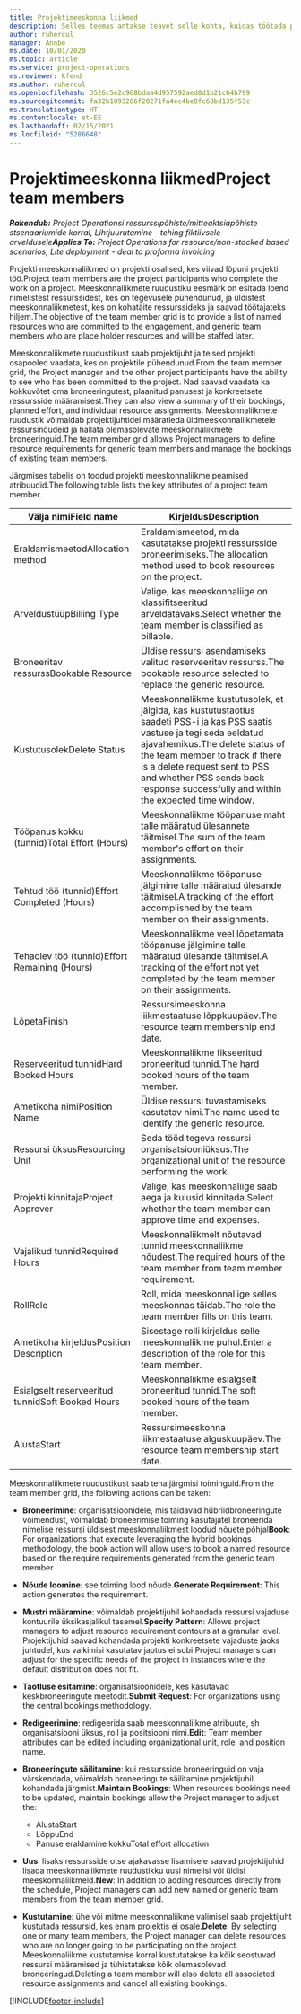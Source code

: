 ```yaml
---
title: Projektimeeskonna liikmed
description: Selles teemas antakse teavet selle kohta, kuidas töötada projekti meeskonnaliikmete teabe, atribuutide ja kavandamisega.
author: ruhercul
manager: Annbe
ms.date: 10/01/2020
ms.topic: article
ms.service: project-operations
ms.reviewer: kfend
ms.author: ruhercul
ms.openlocfilehash: 3526c5e2c968bdaa4d957592aed8d1b21c64b799
ms.sourcegitcommit: fa32b1893286f20271fa4ec4be8fc68bd135f53c
ms.translationtype: HT
ms.contentlocale: et-EE
ms.lasthandoff: 02/15/2021
ms.locfileid: "5286648"
---
```

# <a name="project-team-members"></a><span data-ttu-id="351e0-103">Projektimeeskonna liikmed</span><span class="sxs-lookup"><span data-stu-id="351e0-103">Project team members</span></span>

<span data-ttu-id="351e0-104">_**Rakendub:** Project Operationsi ressurssipõhiste/mitteaktsiapõhiste stsenaariumide korral,  Lihtjuurutamine - tehing fiktiivsele arveldusele_</span><span class="sxs-lookup"><span data-stu-id="351e0-104">_**Applies To:** Project Operations for resource/non-stocked based scenarios, Lite deployment - deal to proforma invoicing_</span></span>

<span data-ttu-id="351e0-105">Projekti meeskonnaliikmed on projekti osalised, kes viivad lõpuni projekti töö.</span><span class="sxs-lookup"><span data-stu-id="351e0-105">Project team members are the project participants who complete the work on a project.</span></span> <span data-ttu-id="351e0-106">Meeskonnaliikmete ruudustiku eesmärk on esitada loend nimelistest ressurssidest, kes on tegevusele pühendunud, ja üldistest meeskonnaliikmetest, kes on kohatäite ressurssideks ja saavad töötajateks hiljem.</span><span class="sxs-lookup"><span data-stu-id="351e0-106">The objective of the team member grid is to provide a list of named resources who are committed to the engagement, and generic team members who are place holder resources and will be staffed later.</span></span>

<span data-ttu-id="351e0-107">Meeskonnaliikmete ruudustikust saab projektijuht ja teised projekti osapooled vaadata, kes on projektile pühendunud.</span><span class="sxs-lookup"><span data-stu-id="351e0-107">From the team member grid, the Project manager and the other project participants have the ability to see who has been committed to the project.</span></span> <span data-ttu-id="351e0-108">Nad saavad vaadata ka kokkuvõtet oma broneeringutest, plaanitud panusest ja konkreetsete ressursside määramisest.</span><span class="sxs-lookup"><span data-stu-id="351e0-108">They can also view a summary of their bookings, planned effort, and individual resource assignments.</span></span> <span data-ttu-id="351e0-109">Meeskonnaliikmete ruudustik võimaldab projektijuhtidel määratleda üldmeeskonnaliikmetele ressursinõudeid ja hallata olemasolevate meeskonnaliikmete broneeringuid.</span><span class="sxs-lookup"><span data-stu-id="351e0-109">The team member grid allows Project managers to define resource requirements for generic team members and manage the bookings of existing team members.</span></span>

<span data-ttu-id="351e0-110">Järgmises tabelis on toodud projekti meeskonnaliikme peamised atribuudid.</span><span class="sxs-lookup"><span data-stu-id="351e0-110">The following table lists the key attributes of a project team member.</span></span>

| <span data-ttu-id="351e0-111">Välja nimi</span><span class="sxs-lookup"><span data-stu-id="351e0-111">Field name</span></span>          | <span data-ttu-id="351e0-112">Kirjeldus</span><span class="sxs-lookup"><span data-stu-id="351e0-112">Description</span></span>                                                                                                                                                                  |
|--------------------------|-----------------------------------------------------------------------------------------------------------------------------------------------------------------------------------|
| <span data-ttu-id="351e0-113">Eraldamismeetod</span><span class="sxs-lookup"><span data-stu-id="351e0-113">Allocation method</span></span>        | <span data-ttu-id="351e0-114">Eraldamismeetod, mida kasutatakse projekti ressursside broneerimiseks.</span><span class="sxs-lookup"><span data-stu-id="351e0-114">The allocation method used to book resources on the project.</span></span>                                                                         |
| <span data-ttu-id="351e0-115">Arveldustüüp</span><span class="sxs-lookup"><span data-stu-id="351e0-115">Billing Type</span></span>             | <span data-ttu-id="351e0-116">Valige, kas meeskonnaliige on klassifitseeritud arveldatavaks.</span><span class="sxs-lookup"><span data-stu-id="351e0-116">Select whether the team member is classified as billable.</span></span>                                                                                                                                       |
| <span data-ttu-id="351e0-117">Broneeritav ressurss</span><span class="sxs-lookup"><span data-stu-id="351e0-117">Bookable Resource</span></span>        | <span data-ttu-id="351e0-118">Üldise ressursi asendamiseks valitud reserveeritav ressurss.</span><span class="sxs-lookup"><span data-stu-id="351e0-118">The bookable resource selected to replace the generic resource.</span></span>                                                                                                                   |
| <span data-ttu-id="351e0-119">Kustutusolek</span><span class="sxs-lookup"><span data-stu-id="351e0-119">Delete Status</span></span>            | <span data-ttu-id="351e0-120">Meeskonnaliikme kustutusolek, et jälgida, kas kustutustaotlus saadeti PSS-i ja kas PSS saatis vastuse ja tegi seda eeldatud ajavahemikus.</span><span class="sxs-lookup"><span data-stu-id="351e0-120">The delete status of the team member to track if there is a delete request sent to PSS and whether PSS sends back response successfully and within the expected time window.</span></span> |
| <span data-ttu-id="351e0-121">Tööpanus kokku (tunnid)</span><span class="sxs-lookup"><span data-stu-id="351e0-121">Total Effort (Hours)</span></span>     | <span data-ttu-id="351e0-122">Meeskonnaliikme tööpanuse maht talle määratud ülesannete täitmisel.</span><span class="sxs-lookup"><span data-stu-id="351e0-122">The sum of the team member's effort on their assignments.</span></span>                                                                                                                         |
| <span data-ttu-id="351e0-123">Tehtud töö (tunnid)</span><span class="sxs-lookup"><span data-stu-id="351e0-123">Effort Completed (Hours)</span></span> | <span data-ttu-id="351e0-124">Meeskonnaliikme tööpanuse jälgimine talle määratud ülesande täitmisel.</span><span class="sxs-lookup"><span data-stu-id="351e0-124">A tracking of the effort accomplished by the team member on their assignments.</span></span>                                                                                           |
| <span data-ttu-id="351e0-125">Tehaolev töö (tunnid)</span><span class="sxs-lookup"><span data-stu-id="351e0-125">Effort Remaining (Hours)</span></span> | <span data-ttu-id="351e0-126">Meeskonnaliikme veel lõpetamata tööpanuse jälgimine talle määratud ülesande täitmisel.</span><span class="sxs-lookup"><span data-stu-id="351e0-126">A tracking of the effort not yet completed by the team member on their assignments.</span></span>                                                                                    |
| <span data-ttu-id="351e0-127">Lõpeta</span><span class="sxs-lookup"><span data-stu-id="351e0-127">Finish</span></span>                   | <span data-ttu-id="351e0-128">Ressursimeeskonna liikmestaatuse lõppkuupäev.</span><span class="sxs-lookup"><span data-stu-id="351e0-128">The resource team membership end date.</span></span>                                                                                                                                            |
| <span data-ttu-id="351e0-129">Reserveeritud tunnid</span><span class="sxs-lookup"><span data-stu-id="351e0-129">Hard Booked Hours</span></span>        | <span data-ttu-id="351e0-130">Meeskonnaliikme fikseeritud broneeritud tunnid.</span><span class="sxs-lookup"><span data-stu-id="351e0-130">The hard booked hours of the team member.</span></span>                                                                                                                                                                |
| <span data-ttu-id="351e0-131">Ametikoha nimi</span><span class="sxs-lookup"><span data-stu-id="351e0-131">Position Name</span></span>            | <span data-ttu-id="351e0-132">Üldise ressursi tuvastamiseks kasutatav nimi.</span><span class="sxs-lookup"><span data-stu-id="351e0-132">The name used to identify the generic resource.</span></span>                                                                                                                                   |
| <span data-ttu-id="351e0-133">Ressursi üksus</span><span class="sxs-lookup"><span data-stu-id="351e0-133">Resourcing Unit</span></span>          | <span data-ttu-id="351e0-134">Seda tööd tegeva ressursi organisatsiooniüksus.</span><span class="sxs-lookup"><span data-stu-id="351e0-134">The organizational unit of the resource performing the work.</span></span>                                                                                                                      |
| <span data-ttu-id="351e0-135">Projekti kinnitaja</span><span class="sxs-lookup"><span data-stu-id="351e0-135">Project Approver</span></span>         | <span data-ttu-id="351e0-136">Valige, kas meeskonnaliige saab aega ja kulusid kinnitada.</span><span class="sxs-lookup"><span data-stu-id="351e0-136">Select whether the team member can approve time and expenses.</span></span>                                                                                                                     |
| <span data-ttu-id="351e0-137">Vajalikud tunnid</span><span class="sxs-lookup"><span data-stu-id="351e0-137">Required Hours</span></span>           | <span data-ttu-id="351e0-138">Meeskonnaliikmelt nõutavad tunnid meeskonnaliikme nõudest.</span><span class="sxs-lookup"><span data-stu-id="351e0-138">The required hours of the team member from team member requirement.</span></span>                                                                                                                       |
| <span data-ttu-id="351e0-139">Roll</span><span class="sxs-lookup"><span data-stu-id="351e0-139">Role</span></span>                     | <span data-ttu-id="351e0-140">Roll, mida meeskonnaliige selles meeskonnas täidab.</span><span class="sxs-lookup"><span data-stu-id="351e0-140">The role the team member fills on this team.</span></span>                                                                                                                                |
| <span data-ttu-id="351e0-141">Ametikoha kirjeldus</span><span class="sxs-lookup"><span data-stu-id="351e0-141">Position Description</span></span>     | <span data-ttu-id="351e0-142">Sisestage rolli kirjeldus selle meeskonnaliikme puhul.</span><span class="sxs-lookup"><span data-stu-id="351e0-142">Enter a description of the role for this team member.</span></span>                                                                                                                             |
| <span data-ttu-id="351e0-143">Esialgselt reserveeritud tunnid</span><span class="sxs-lookup"><span data-stu-id="351e0-143">Soft Booked Hours</span></span>        | <span data-ttu-id="351e0-144">Meeskonnaliikme esialgselt broneeritud tunnid.</span><span class="sxs-lookup"><span data-stu-id="351e0-144">The soft booked hours of the team member.</span></span>                                                                                                                                                                 |
| <span data-ttu-id="351e0-145">Alusta</span><span class="sxs-lookup"><span data-stu-id="351e0-145">Start</span></span>                    | <span data-ttu-id="351e0-146">Ressursimeeskonna liikmestaatuse alguskuupäev.</span><span class="sxs-lookup"><span data-stu-id="351e0-146">The resource team membership start date.</span></span>                                                                                                                                          |

<span data-ttu-id="351e0-147">Meeskonnaliikmete ruudustikust saab teha järgmisi toiminguid.</span><span class="sxs-lookup"><span data-stu-id="351e0-147">From the team member grid, the following actions can be taken:</span></span>

- <span data-ttu-id="351e0-148">**Broneerimine**: organisatsioonidele, mis täidavad hübriidbroneeringute võimendust, võimaldab broneerimise toiming kasutajatel broneerida nimelise ressursi üldisest meeskonnaliikmest loodud nõuete põhjal</span><span class="sxs-lookup"><span data-stu-id="351e0-148">**Book**: For organizations that execute leveraging the hybrid bookings methodology, the book action will allow users to book a named resource based on the require requirements generated from the generic team member</span></span>
- <span data-ttu-id="351e0-149">**Nõude loomine**: see toiming lood nõude.</span><span class="sxs-lookup"><span data-stu-id="351e0-149">**Generate Requirement**: This action generates the requirement.</span></span>
- <span data-ttu-id="351e0-150">**Mustri määramine**: võimaldab projektijuhil kohandada ressursi vajaduse kontuurile üksikasjalikul tasemel.</span><span class="sxs-lookup"><span data-stu-id="351e0-150">**Specify Pattern**: Allows project managers to adjust resource requirement contours at a granular level.</span></span> <span data-ttu-id="351e0-151">Projektijuhid saavad kohandada projekti konkreetsete vajaduste jaoks juhtudel, kus vaikimisi kasutatav jaotus ei sobi.</span><span class="sxs-lookup"><span data-stu-id="351e0-151">Project managers can adjust for the specific needs of the project in instances where the default distribution does not fit.</span></span>
- <span data-ttu-id="351e0-152">**Taotluse esitamine**: organisatsioonidele, kes kasutavad keskbroneeringute meetodit.</span><span class="sxs-lookup"><span data-stu-id="351e0-152">**Submit Request**: For organizations using the central bookings methodology.</span></span>
- <span data-ttu-id="351e0-153">**Redigeerimine**: redigeerida saab meeskonnaliikme atribuute, sh organisatsiooni üksus, roll ja positsiooni nimi.</span><span class="sxs-lookup"><span data-stu-id="351e0-153">**Edit**: Team member attributes can be edited including organizational unit, role, and position name.</span></span>
- <span data-ttu-id="351e0-154">**Broneeringute säilitamine**: kui ressursside broneeringuid on vaja värskendada, võimaldab broneeringute säilitamine projektijuhil kohandada järgmist.</span><span class="sxs-lookup"><span data-stu-id="351e0-154">**Maintain Bookings**: When resources bookings need to be updated, maintain bookings allow the Project manager to adjust the:</span></span>

    - <span data-ttu-id="351e0-155">Alusta</span><span class="sxs-lookup"><span data-stu-id="351e0-155">Start</span></span>
    - <span data-ttu-id="351e0-156">Lõppu</span><span class="sxs-lookup"><span data-stu-id="351e0-156">End</span></span>
    - <span data-ttu-id="351e0-157">Panuse eraldamine kokku</span><span class="sxs-lookup"><span data-stu-id="351e0-157">Total effort allocation</span></span>

- <span data-ttu-id="351e0-158">**Uus**: lisaks ressursside otse ajakavasse lisamisele saavad projektijuhid lisada meeskonnaliikmete ruudustikku uusi nimelisi või üldisi meeskonnaliikmeid.</span><span class="sxs-lookup"><span data-stu-id="351e0-158">**New**: In addition to adding resources directly from the schedule, Project managers can add new named or generic team members from the team member grid.</span></span>
- <span data-ttu-id="351e0-159">**Kustutamine**: ühe või mitme meeskonnaliikme valimisel saab projektijuht kustutada ressursid, kes enam projektis ei osale.</span><span class="sxs-lookup"><span data-stu-id="351e0-159">**Delete**: By selecting one or many team members, the Project manager can delete resources who are no longer going to be participating on the project.</span></span> <span data-ttu-id="351e0-160">Meeskonnaliikme kustutamise korral kustutatakse ka kõik seostuvad ressursi määramised ja tühistatakse kõik olemasolevad broneeringud.</span><span class="sxs-lookup"><span data-stu-id="351e0-160">Deleting a team member will also delete all associated resource assignments and  cancel all existing bookings.</span></span>


[!INCLUDE[footer-include](../includes/footer-banner.md)]
